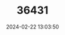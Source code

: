 ---
title: "36431"
category: "Dryobalanops rappa"
draft: false
date: 2024-02-22 13:03:50
languages:
  Malay: ["Kapur Paya"]
---